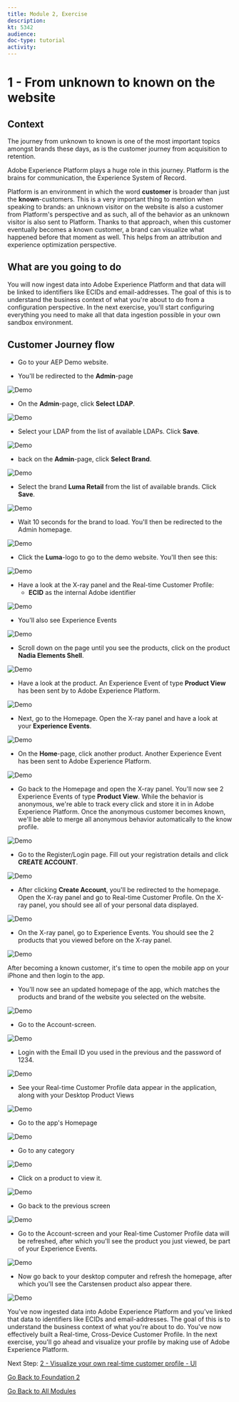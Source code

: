 ```yaml
---
title: Module 2, Exercise
description: 
kt: 5342
audience: 
doc-type: tutorial
activity: 
---
```


# 1 - From unknown to known on the website

## Context

The journey from unknown to known is one of the most important topics amongst brands these days, as is the customer journey from acquisition to retention.

Adobe Experience Platform plays a huge role in this journey. Platform is the brains for communication, the Experience System of Record.

Platform is an environment in which the word **customer** is broader than just the **known**-customers. This is a very important thing to mention when speaking to brands: an unknown visitor on the website is also a customer from Platform's perspective and as such, all of the behavior as an unknown visitor is also sent to Platform. Thanks to that approach, when this customer eventually becomes a known customer, a brand can visualize what happened before that moment as well. This helps from an attribution and experience optimization perspective.

## What are you going to do

You will now ingest data into Adobe Experience Platform and that data will be linked to identifiers like ECIDs and email-addresses. The goal of this is to understand the business context of what you're about to do from a configuration perspective. In the next exercise, you'll start configuring everything you need to make all that data ingestion possible in your own sandbox environment.

## Customer Journey flow

* Go to your AEP Demo website.

* You'll be redirected to the **Admin**-page

![Demo](../module2/images/1.png)

* On the **Admin**-page, click **Select LDAP**.

![Demo](../module2/images/1a.png)

* Select your LDAP from the list of available LDAPs. Click **Save**.

![Demo](../module2/images/1b.png)

* back on the **Admin**-page, click **Select Brand**.

![Demo](../module2/images/2.png)

* Select the brand **Luma Retail** from the list of available brands. Click **Save**.

![Demo](../module2/images/3.png)

* Wait 10 seconds for the brand to load. You'll then be redirected to the Admin homepage.

![Demo](../module2/images/4.png)

* Click the **Luma**-logo to go to the demo website. You'll then see this:

![Demo](../module2/images/lb_home.png)

* Have a look at the X-ray panel and the Real-time Customer Profile:
  * **ECID** as the internal Adobe identifier

![Demo](../module2/images/lb_home_xup.png)

* You'll also see Experience Events

![Demo](../module2/images/lb_home_xee.png)

* Scroll down on the page until you see the products, click on the product **Nadia Elements Shell**.

![Demo](../module2/images/lb_homep.png)

* Have a look at the product. An Experience Event of type **Product View** has been sent by to Adobe Experience Platform.

![Demo](../module2/images/lb_els_dtl.png)

* Next, go to the Homepage. Open the X-ray panel and have a look at your **Experience Events**.

![Demo](../module2/images/lb_home1.png)

* On the **Home**-page, click another product. Another Experience Event has been sent to Adobe Experience Platform.

![Demo](../module2/images/lb_babars.png)

* Go back to the Homepage and open the X-ray panel. You'll now see 2 Experience Events of type **Product View**. While the behavior is anonymous, we're able to track every click and store it in in Adobe Experience Platform. Once the anonymous customer becomes known, we'll be able to merge all anonymous behavior automatically to the know profile.

![Demo](../module2/images/lb_home2.png)

* Go to the Register/Login page. Fill out your registration details and click **CREATE ACCOUNT**.

![Demo](../module2/images/lb_register_dtl.png)

* After clicking **Create Account**, you'll be redirected to the homepage. Open the X-ray panel and go to Real-time Customer Profile. On the X-ray panel, you should see all of your personal data displayed.

![Demo](../module2/images/lb_x_loggedin.png)

* On the X-ray panel, go to Experience Events. You should see the 2 products that you viewed before on the X-ray panel.

![Demo](../module2/images/lb_home_xee_dtl.png)

After becoming a known customer, it's time to open the mobile app on your iPhone and then login to the app.

* You'll now see an updated homepage of the app, which matches the products and brand of the website you selected on the website.

![Demo](../module2/images/app_hp.png)

* Go to the Account-screen.

![Demo](../module2/images/app_acc.png)

* Login with the Email ID you used in the previous and the password of 1234.

![Demo](../module2/images/app_acc_login.png)

* See your Real-time Customer Profile data appear in the application, along with your Desktop Product Views

![Demo](../module2/images/app_up.png)

* Go to the app's Homepage

![Demo](../module2/images/app_hp.png)

* Go to any category

![Demo](../module2/images/app_men_cat.png)

* Click on a product to view it.

![Demo](../module2/images/app_carst.png)

* Go back to the previous screen

![Demo](../module2/images/app_men_cat.png)

* Go to the Account-screen and your Real-time Customer Profile data will be refreshed, after which you'll see the product you just viewed, be part of your Experience Events.

![Demo](../module2/images/app_after_carst.png)

* Now go back to your desktop computer and refresh the homepage, after which you'll see the Carstensen product also appear there.

![Demo](../module2/images/lb_x_aftermobile.png)

You've now ingested data into Adobe Experience Platform and you've linked that data to identifiers like ECIDs and email-addresses. The goal of this is to understand the business context of what you're about to do. You've now effectively built a Real-time, Cross-Device Customer Profile. In the next exercise, you'll go ahead and visualize your profile by making use of Adobe Experience Platform.

Next Step: [2 - Visualize your own real-time customer profile - UI](./ex2.md)

[Go Back to Foundation 2](./real-time-customer-profile.md)

[Go Back to All Modules](../../README.md)
